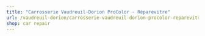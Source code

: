 ```yaml
---
title: "Carrosserie Vaudreuil-Dorion ProColor - Réparevitre"
url: /vaudreuil-dorion/carrosserie-vaudreuil-dorion-procolor-reparevitre/
shop: car repair
---
```

